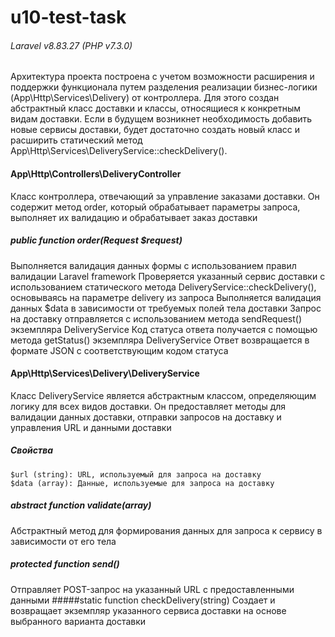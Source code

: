 #  u10-test-task
###### Laravel v8.83.27 (PHP v7.3.0)

Архитектура проекта построена с учетом возможности расширения и поддержки функционала путем разделения реализации бизнес-логики (App\Http\Services\Delivery) от контроллера. Для этого создан абстрактный класс доставки и классы, относящиеся к конкретным видам доставки. Если в будущем возникнет необходимость добавить новые сервисы доставки, будет достаточно создать новый класс и расширить статический метод App\Http\Services\DeliveryService::checkDelivery().

#### App\Http\Controllers\DeliveryController
Класс контроллера, отвечающий за управление заказами доставки. Он содержит метод order, который обрабатывает параметры запроса, выполняет их валидацию и обрабатывает заказ доставки

##### public function order(Request $request)

<p>Выполняется валидация данных формы с использованием правил валидации Laravel framework
    Проверяется указанный сервис доставки с использованием статического метода DeliveryService::checkDelivery(), основываясь на параметре delivery из запроса
    Выполняется валидация данных $data в зависимости от требуемых полей тела доставки
    Запрос на доставку отправляется с использованием метода sendRequest() экземпляра DeliveryService
    Код статуса ответа получается с помощью метода getStatus() экземпляра DeliveryService
	Ответ возвращается в формате JSON с соответствующим кодом статуса</p>

#### App\Http\Services\Delivery\DeliveryService

Класс DeliveryService является абстрактным классом, определяющим логику для всех видов доставки. Он предоставляет методы для валидации данных доставки, отправки запросов на доставку и управления URL и данными доставки

##### Свойства

	$url (string): URL, используемый для запроса на доставку
	$data (array): Данные, используемые для запроса на доставку

##### abstract function validate(array)
Абстрактный метод для формирования данных для запроса к сервису в зависимости от его тела
##### protected function send()
Отправляет POST-запрос на указанный URL с предоставленными данными
#####static function checkDelivery(string)
Создает и возвращает экземпляр указанного сервиса доставки на основе выбранного варианта доставки
